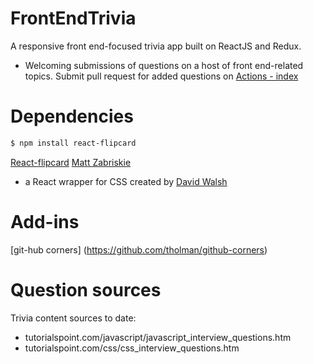# FrontEndTrivia
A responsive front end-focused trivia app built on ReactJS and Redux. 
- Welcoming submissions of questions on a host of front end-related topics. Submit pull request for added questions on [Actions - index](https://github.com/papistan/FrontEndTrivia/blob/master/src/actions/index.js)

# Dependencies 
```bash
$ npm install react-flipcard
```
[React-flipcard](https://github.com/mzabriskie/react-flipcard)
[Matt Zabriskie](https://github.com/mzabriskie)
- a React wrapper for CSS created by [David Walsh](http://davidwalsh.name/css-flip)

# Add-ins 
[git-hub corners] (https://github.com/tholman/github-corners)

# Question sources
Trivia content sources to date: 
- tutorialspoint.com/javascript/javascript_interview_questions.htm
- tutorialspoint.com/css/css_interview_questions.htm
